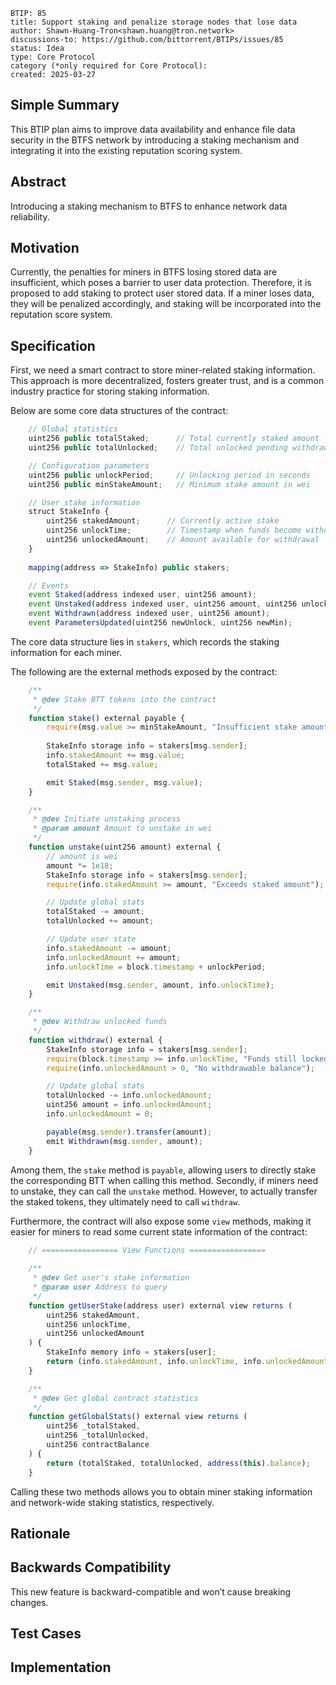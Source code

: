 ```
BTIP: 85
title: Support staking and penalize storage nodes that lose data
author: Shawn-Huang-Tron<shawn.huang@tron.network>
discussions-to: https://github.com/bittorrent/BTIPs/issues/85
status: Idea
type: Core Protocol
category (*only required for Core Protocol):
created: 2025-03-27
```

## Simple Summary

This BTIP plan aims to improve data availability and enhance file data security in the BTFS network by introducing a staking mechanism and integrating it into the existing reputation scoring system.

## Abstract

Introducing a staking mechanism to BTFS to enhance network data reliability.

## Motivation

Currently, the penalties for miners in BTFS losing stored data are insufficient, which poses a barrier to user data protection. Therefore, it is proposed to add staking to protect user stored data. If a miner loses data, they will be penalized accordingly, and staking will be incorporated into the reputation score system.

## Specification

First, we need a smart contract to store miner-related staking information. This approach is more decentralized, fosters greater trust, and is a common industry practice for storing staking information.

Below are some core data structures of the contract:

```javascript
    // Global statistics
    uint256 public totalStaked;      // Total currently staked amount
    uint256 public totalUnlocked;    // Total unlocked pending withdrawal

    // Configuration parameters
    uint256 public unlockPeriod;     // Unlocking period in seconds
    uint256 public minStakeAmount;   // Minimum stake amount in wei

    // User stake information
    struct StakeInfo {
        uint256 stakedAmount;      // Currently active stake
        uint256 unlockTime;        // Timestamp when funds become withdrawable
        uint256 unlockedAmount;    // Amount available for withdrawal
    }
    
    mapping(address => StakeInfo) public stakers;

    // Events
    event Staked(address indexed user, uint256 amount);
    event Unstaked(address indexed user, uint256 amount, uint256 unlockTime);
    event Withdrawn(address indexed user, uint256 amount);
    event ParametersUpdated(uint256 newUnlock, uint256 newMin);
```

The core data structure lies in `stakers`, which records the staking information for each miner.

The following are the external methods exposed by the contract:

```javascript
    /**
     * @dev Stake BTT tokens into the contract
     */
    function stake() external payable {
        require(msg.value >= minStakeAmount, "Insufficient stake amount");
        
        StakeInfo storage info = stakers[msg.sender];
        info.stakedAmount += msg.value;
        totalStaked += msg.value;

        emit Staked(msg.sender, msg.value);
    }

    /**
     * @dev Initiate unstaking process
     * @param amount Amount to unstake in wei
     */
    function unstake(uint256 amount) external {
        // amount is wei
        amount *= 1e18;
        StakeInfo storage info = stakers[msg.sender];
        require(info.stakedAmount >= amount, "Exceeds staked amount");

        // Update global stats
        totalStaked -= amount;
        totalUnlocked += amount;

        // Update user state
        info.stakedAmount -= amount;
        info.unlockedAmount += amount;
        info.unlockTime = block.timestamp + unlockPeriod;

        emit Unstaked(msg.sender, amount, info.unlockTime);
    }

    /**
     * @dev Withdraw unlocked funds
     */
    function withdraw() external {
        StakeInfo storage info = stakers[msg.sender];
        require(block.timestamp >= info.unlockTime, "Funds still locked");
        require(info.unlockedAmount > 0, "No withdrawable balance");

        // Update global stats
        totalUnlocked -= info.unlockedAmount;
        uint256 amount = info.unlockedAmount;
        info.unlockedAmount = 0;

        payable(msg.sender).transfer(amount);
        emit Withdrawn(msg.sender, amount);
    }
```

Among them, the `stake` method is `payable`, allowing users to directly stake the corresponding BTT when calling this method. Secondly, if miners need to unstake, they can call the `unstake` method. However, to actually transfer the staked tokens, they ultimately need to call `withdraw`.

Furthermore, the contract will also expose some `view` methods, making it easier for miners to read some current state information of the contract:

```javascript
    // ================= View Functions =================
    
    /**
     * @dev Get user's stake information
     * @param user Address to query
     */
    function getUserStake(address user) external view returns (
        uint256 stakedAmount,
        uint256 unlockTime,
        uint256 unlockedAmount
    ) {
        StakeInfo memory info = stakers[user];
        return (info.stakedAmount, info.unlockTime, info.unlockedAmount);
    }

    /**
     * @dev Get global contract statistics
     */
    function getGlobalStats() external view returns (
        uint256 _totalStaked,
        uint256 _totalUnlocked,
        uint256 contractBalance
    ) {
        return (totalStaked, totalUnlocked, address(this).balance);
    }
```

Calling these two methods allows you to obtain miner staking information and network-wide staking statistics, respectively.

## Rationale

## Backwards Compatibility

This new feature is backward-compatible and won’t cause breaking changes.

## Test Cases

## Implementation
